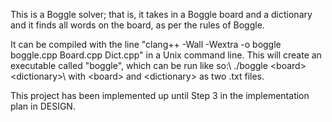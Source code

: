 This is a Boggle solver; that is, it takes in a Boggle board and a dictionary
and it finds all words on the board, as per the rules of Boggle.

It can be compiled with the line "clang++ -Wall -Wextra -o boggle boggle.cpp
Board.cpp Dict.cpp" in a Unix command line. This will create an executable
called "boggle", which can be run like so:\\
        ./boggle \<board\> \<dictionary\>\\
with \<board\> and \<dictionary\> as two .txt files.

This project has been implemented up until Step 3 in the implementation plan in
DESIGN.

